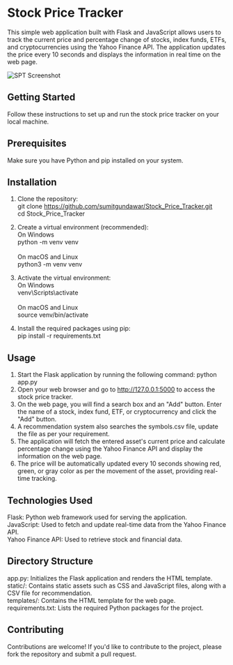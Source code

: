 # Stock Price Tracker
This simple web application built with Flask and JavaScript allows users to track the current price and percentage change of stocks, index funds, ETFs, and cryptocurrencies using the Yahoo Finance API. The application updates the price every 10 seconds and displays the information in real time on the web page.

![SPT Screenshot](https://github.com/sumitgundawar/Stock_Price_Tracker/assets/65755826/dee09788-2a81-4e6e-8b79-49c8c0f7798b)

## Getting Started
Follow these instructions to set up and run the stock price tracker on your local machine.

## Prerequisites
Make sure you have Python and pip installed on your system.

## Installation
1. Clone the repository:
   <br>git clone https://github.com/sumitgundawar/Stock_Price_Tracker.git
   <br>cd Stock_Price_Tracker

2. Create a virtual environment (recommended):
   <br>On Windows
   <br>python -m venv venv
   <br><br>On macOS and Linux
   <br>python3 -m venv venv

3. Activate the virtual environment:
   <br>On Windows
   <br>venv\Scripts\activate
   <br><br>On macOS and Linux
   <br>source venv/bin/activate

4. Install the required packages using pip:
   <br>pip install -r requirements.txt

## Usage
1. Start the Flask application by running the following command:
   python app.py
2. Open your web browser and go to http://127.0.0.1:5000 to access the stock price tracker.
3. On the web page, you will find a search box and an "Add" button. Enter the name of a stock, index fund, ETF, or cryptocurrency and click the "Add" button.
4. A recommendation system also searches the symbols.csv file, update the file as per your requirement.
5. The application will fetch the entered asset's current price and calculate percentage change using the Yahoo Finance API and display the information on the web page.
6. The price will be automatically updated every 10 seconds showing red, green, or gray color as per the movement of the asset, providing real-time tracking.

## Technologies Used
Flask: Python web framework used for serving the application.
<br>JavaScript: Used to fetch and update real-time data from the Yahoo Finance API.
<br>Yahoo Finance API: Used to retrieve stock and financial data.

## Directory Structure
app.py: Initializes the Flask application and renders the HTML template.
<br>static/: Contains static assets such as CSS and JavaScript files, along with a CSV file for recommendation.
<br>templates/: Contains the HTML template for the web page.
<br>requirements.txt: Lists the required Python packages for the project.

## Contributing
Contributions are welcome! If you'd like to contribute to the project, please fork the repository and submit a pull request.
